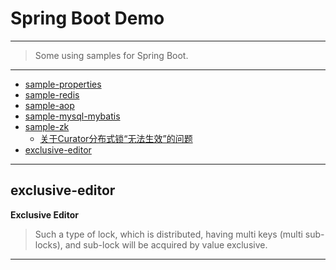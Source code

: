 # Spring Boot Demo

--------------------------------------------------------------

> Some using samples for Spring Boot.

--------------------------------------------------------------

- [sample-properties]()
- [sample-redis]()
- [sample-aop]()
- [sample-mysql-mybatis]()
- [sample-zk]()
    - [关于Curator分布式锁“无法生效”的问题](http://blog.csdn.net/szj9106/article/details/72393764)
- [exclusive-editor](#exclusive-editor)

--------------------------------------------------------------

## exclusive-editor

**Exclusive Editor**

> Such a type of lock, which is distributed, having multi keys (multi sub-locks), and sub-lock will be acquired by value exclusive.

--------------------------------------------------------------
